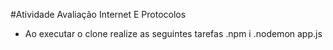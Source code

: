#Atividade Avaliação Internet E Protocolos

- Ao executar o clone realize as seguintes tarefas
.npm i
.nodemon app.js